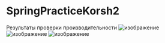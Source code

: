# SpringPracticeKorsh2
Результаты проверки производительности
![изображение](https://user-images.githubusercontent.com/74358119/232642894-f364fdcf-ea27-4acd-a06a-0be58003e6a0.png)
![изображение](https://user-images.githubusercontent.com/74358119/232642902-7b6a8eb6-6d92-47e9-b7e2-226c7cb10be6.png)
![изображение](https://user-images.githubusercontent.com/74358119/232642908-b7c259f0-248f-4b53-8fb7-fd14afee84bc.png)

